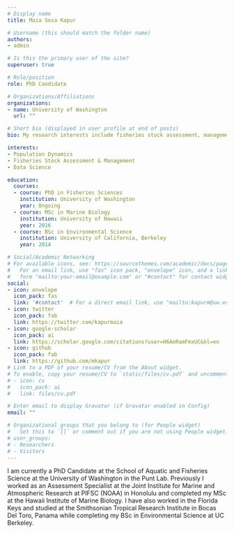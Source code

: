 ```yaml
---
# Display name
title: Maia Sosa Kapur

# Username (this should match the folder name)
authors:
- admin

# Is this the primary user of the site?
superuser: true

# Role/position
role: PhD Candidate

# Organizations/Affiliations
organizations:
- name: University of Washington
  url: ""

# Short bio (displayed in user profile at end of posts)
bio: My research interests include fisheries stock assessment, management strategy evaluation, spatio-temporal modeling, and improving data science tools for ecological managers.

interests:
- Population Dynamics
- Fisheries Stock Assessment & Management
- Data Science

education:
  courses:
  - course: PhD in Fisheries Sciences
    institution: University of Washington
    year: Ongoing
  - course: MSc in Marine Biology
    institution: University of Hawaii
    year: 2016
  - course: BSc in Environmental Science
    institution: University of California, Berkeley
    year: 2014

# Social/Academic Networking
# For available icons, see: https://sourcethemes.com/academic/docs/page-builder/#icons
#   For an email link, use "fas" icon pack, "envelope" icon, and a link in the
#   form "mailto:your-email@example.com" or "#contact" for contact widget.
social:
- icon: envelope
  icon_pack: fas
  link: '#contact'  # For a direct email link, use "mailto:kapurm@uw.edu".
- icon: twitter
  icon_pack: fab
  link: https://twitter.com/kapurmaia
- icon: google-scholar
  icon_pack: ai
  link: https://scholar.google.com/citations?user=H6AeRamFmxUC&hl=en
- icon: github
  icon_pack: fab
  link: https://github.com/mkapur
# Link to a PDF of your resume/CV from the About widget.
# To enable, copy your resume/CV to `static/files/cv.pdf` and uncomment the lines below.
# - icon: cv
#   icon_pack: ai
#   link: files/cv.pdf

# Enter email to display Gravatar (if Gravatar enabled in Config)
email: ""

# Organizational groups that you belong to (for People widget)
#   Set this to `[]` or comment out if you are not using People widget.
# user_groups:
# - Researchers
# - Visitors
---
```


I am currently a PhD Candidate at the School of Aquatic and Fisheries Science at the University of Washington in the Punt Lab.  Previously I worked as an Assessment Specialist at the Joint Institute for Marine and Atmospheric Research at PIFSC (NOAA) in Honolulu and completed my MSc at the Hawaii Institute of Marine Biology. I have also worked in the Florida Keys and studied at the Smithsonian Tropical Research Institute in Bocas Del Toro, Panama while completing my BSc in Environmental Science at UC Berkeley.
